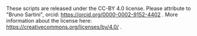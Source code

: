 These scripts are released under the CC-BY 4.0 license. Please attribute to "Bruno Sartini", orcid: https://orcid.org/0000-0002-9152-4402 . More information about the license here: https://creativecommons.org/licenses/by/4.0/ .